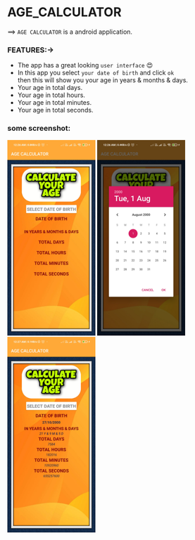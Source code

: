 # AGE_CALCULATOR
 ==> `AGE CALCULATOR` is a android application. 
### FEATURES:->
- The app has a great looking `user interface` 😍
- In this app you select `your date of birth` and click `ok`<br>
  then this will show you your age in years & months & days.
- Your age in total days.
- Your age in total hours.
- Your age in total minutes.
- Your age in total seconds.

### some screenshot:
<img src="https://github.com/subhajit4980/AGE_CALCULATOR/blob/main/AGE_CALCULATOR/screenshot/Screenshot_2021-08-02-00-26-35-652_com.dobcalculator.jpg" width="200" />  <img src="https://github.com/subhajit4980/AGE_CALCULATOR/blob/main/AGE_CALCULATOR/screenshot/Screenshot_2021-08-02-00-26-53-227_com.dobcalculator.jpg" width="200" /> <img src="https://github.com/subhajit4980/AGE_CALCULATOR/blob/main/AGE_CALCULATOR/screenshot/Screenshot_2021-08-02-00-27-04-766_com.dobcalculator.jpg" width="200" />
